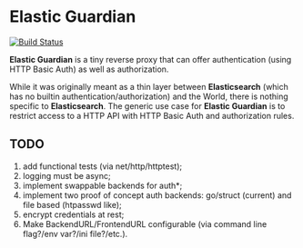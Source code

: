 Elastic Guardian
================

[![Build Status](https://travis-ci.org/alexaandru/elastic_guardian.png?branch=master)](https://travis-ci.org/alexaandru/elastic_guardian)

**Elastic Guardian** is a tiny reverse proxy that can offer authentication (using HTTP Basic Auth) as well as authorization.

While it was originally meant as a thin layer between **Elasticsearch** (which has no builtin authentication/authorization) and the World,
there is nothing specific to **Elasticsearch**. The generic use case for **Elastic Guardian** is to restrict
access to a HTTP API with HTTP Basic Auth and authorization rules.

TODO
----

 1. add functional tests (via net/http/httptest);
 1. logging must be async;
 1. implement swappable backends for auth*;
 1. implement two proof of concept auth backends: go/struct (current) and file based (htpasswd like);
 1. encrypt credentials at rest;
 1. Make BackendURL/FrontendURL configurable (via command line flag?/env var?/ini file?/etc.).
